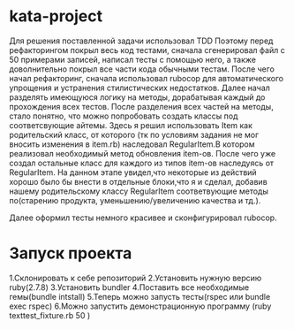 # kata-project
Для решения поставленной задачи использовал TDD
Поэтому перед рефакторингом покрыл весь код тестами, сначала сгенерировал файл с 50 примерами записей, написал тесты 
с помощью него, а также доволнительно покрыл все части кода обычными тестам.
После чего начал рефакторинг, сначала использовал rubocop для автоматического упрощения и устранения стилистических недостатков.
Далее начал разделять имеющуюся логику на методы, дорабатывая каждый до прохождения всех тестов.
После разделения всех частей на методы, стало понятно, что можно попробовать создать классы под соответсвующие айтемы.
Здесь я решил использовать Item как родительский класс, от которого (тк по условиям задания не мог вносить изменения в item.rb) 
наследовал RegularItem.В котором реализовал необходимый метод обновления item-ов.
После чего уже создал остальные класс для каждого из типов item-ов наследуясь от RegularItem.
На данном этапе увидел,что некоторые из действий хорошо было бы внести в отдельные блоки,что я и сделал, добавив нашему
родительскому классу RegularItem соответвующие методы по(старению продукта, уменьшению/увеличению качества и тд.).

Далее оформил тесты немного красивее и сконфигурировал rubocop.


# Запуск проекта
1.Склонировать к себе репозиторий
2.Установить нужную версию ruby(2.7.8)
3.Установить bundler
4.Поставить все необходимые гемы(bundle intstall)
5.Теперь можно запусть тесты(rspec или bundle exec rspec)
6.Можно запустить демонстрационную программу (ruby texttest_fixture.rb 50 )